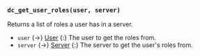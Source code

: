 ### `dc_get_user_roles(user, server)`

Returns a list of roles a user has in a server.

- `user` {->} [User](/values/user.md)
  {:} The user to get the roles from.
- `server` {->} [Server](/values/server.md)
  {:} The server to get the user's roles from.